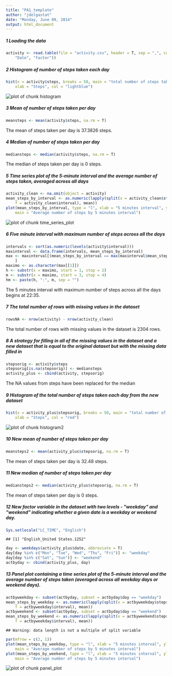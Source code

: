 ```yaml
---
title: "PA1_template"
author: "jdelgastat"
date: "Monday, June 09, 2014"
output: html_document
---
```


##### 1 Loading the data


```r
activity <- read.table(file = "activity.csv", header = T, sep = ",", colClasses = c("numeric", 
    "Date", "factor"))
```


##### 2 Histogram of number of steps taken each day

```r
hist(x = activity$steps, breaks = 50, main = "total number of steps taken each day", 
    xlab = "Steps", col = "lightblue")
```

![plot of chunk histogram](figure/histogram.png) 


##### 3 Mean of number of steps taken per day

```r
meansteps <- mean(activity$steps, na.rm = T)
```

The mean of steps taken per day is 37.3826 steps.

##### 4 Median of number of steps taken per day

```r
mediansteps <- median(activity$steps, na.rm = T)
```

The median of steps taken per day is 0 steps.

##### 5 Time series plot of the 5-minute interval and the average number of steps taken, averaged across all days

```r
activity_clean <- na.omit(object = activity)
mean_steps_by_interval <- as.numeric(lapply(split(x = activity_clean$steps, 
    f = activity_clean$interval), mean))
plot(mean_steps_by_interval, type = "l", xlab = "5 minutes interval", ylab = "Mean of steps across all days", 
    main = "Average number of steps by 5 minutes interval")
```

![plot of chunk time_series_plot](figure/time_series_plot.png) 


##### 6 Five minute interval with maximum number of steps across all the days

```r
intervals <- sort(as.numeric(levels(activity$interval)))
maxinterval <- data.frame(intervals, mean_steps_by_interval)
max <- maxinterval[(mean_steps_by_interval == max(maxinterval$mean_steps_by_interval)), 
    ]
maximo <- as.character(max[[1]])
h <- substr(x = maximo, start = 1, stop = 2)
m <- substr(x = maximo, start = 3, stop = 4)
hm <- paste(h, ":", m, sep = "")
```

The 5 minutes interval with maximum number of steps across all the days begins at 22:35.

##### 7 The total number of rows with missing values in the dataset

```r
rowsNA <- nrow(activity) - nrow(activity_clean)
```

The total number of rows with missing values in the dataset is 2304 rows.

##### 8 A strategy for filling in all of the missing values in the dataset and a new dataset that is equal to the original dataset but with the missing data filled in

```r
stepsorig <- activity$steps
stepsorig[is.na(stepsorig)] <- mediansteps
activity_plus <- cbind(activity, stepsorig)
```

The NA values from steps have been replaced for the median

##### 9 Histogram of the total number of steps taken each day from the new dataset

```r
hist(x = activity_plus$stepsorig, breaks = 50, main = "total number of steps taken each day", 
    xlab = "Steps", col = "red")
```

![plot of chunk histogram2](figure/histogram2.png) 


##### 10 New mean of number of steps taken per day

```r
meansteps2 <- mean(activity_plus$stepsorig, na.rm = T)
```

The mean of steps taken per day is 32.48 steps.

##### 11 New median of number of steps taken per day

```r
mediansteps2 <- median(activity_plus$stepsorig, na.rm = T)
```

The mean of steps taken per day is 0 steps.

##### 12 New factor variable in the dataset with two levels - "weekday" and "weekend" indicating whether a given date is a weekday or weekend day.

```r
Sys.setlocale("LC_TIME", "English")
```

```
## [1] "English_United States.1252"
```

```r
day <- weekdays(activity_plus$date, abbreviate = T)
day[day %in% c("Mon", "Tue", "Wed", "Thu", "Fri")] <- "weekday"
day[day %in% c("Sat", "Sun")] <- "weekend"
actbyday <- cbind(activity_plus, day)
```


##### 13 Panel plot containing a time series plot of the 5-minute interval and the average number of steps taken (averaged across all weekday days or weekend days).

```r
actbyweekday <- subset(actbyday, subset = actbyday$day == "weekday")
mean_steps_by_weekday <- as.numeric(lapply(split(x = actbyweekday$stepsorig, 
    f = actbyweekday$interval), mean))
actbyweekend <- subset(actbyday, subset = actbyday$day == "weekend")
mean_steps_by_weekend <- as.numeric(lapply(split(x = actbyweekend$stepsorig, 
    f = actbyweekday$interval), mean))
```

```
## Warning: data length is not a multiple of split variable
```

```r
par(mfrow = c(2, 1))
plot(mean_steps_by_weekday, type = "l", xlab = "5 minutes interval", ylab = "Mean of steps across weekdays", 
    main = "Average number of steps by 5 minutes interval")
plot(mean_steps_by_weekend, type = "l", xlab = "5 minutes interval", ylab = "Mean of steps across weekend", 
    main = "Average number of steps by 5 minutes interval")
```

![plot of chunk panel_plot](figure/panel_plot.png) 


